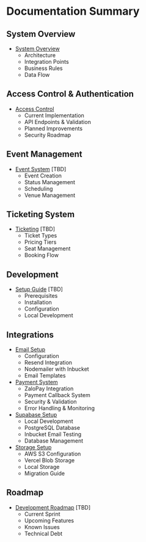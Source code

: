 # Documentation Summary

## System Overview
- [System Overview](system-overview.md)
  - Architecture
  - Integration Points
  - Business Rules
  - Data Flow

## Access Control & Authentication
- [Access Control](access-control.md)
  - Current Implementation
  - API Endpoints & Validation
  - Planned Improvements
  - Security Roadmap

## Event Management
- [Event System](event-system.md) [TBD]
  - Event Creation
  - Status Management
  - Scheduling
  - Venue Management

## Ticketing System
- [Ticketing](ticketing-system.md) [TBD]
  - Ticket Types
  - Pricing Tiers
  - Seat Management
  - Booking Flow

## Development
- [Setup Guide](setup-guide.md) [TBD]
  - Prerequisites
  - Installation
  - Configuration
  - Local Development

## Integrations
- [Email Setup](email-setup.md)
  - Configuration
  - Resend Integration
  - Nodemailer with Inbucket
  - Email Templates
- [Payment System](payment-system.md)
  - ZaloPay Integration
  - Payment Callback System
  - Security & Validation
  - Error Handling & Monitoring
- [Supabase Setup](supabase-setup.md)
  - Local Development
  - PostgreSQL Database
  - Inbucket Email Testing
  - Database Management
- [Storage Setup](storage-setup.md)
  - AWS S3 Configuration
  - Vercel Blob Storage
  - Local Storage
  - Migration Guide

## Roadmap
- [Development Roadmap](roadmap.md) [TBD]
  - Current Sprint
  - Upcoming Features
  - Known Issues
  - Technical Debt